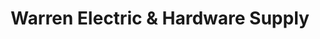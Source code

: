 ---
title: "Warren Electric & Hardware Supply"
url: /boston/warren-electric-and-hardware-supply/
shop: hardware
---